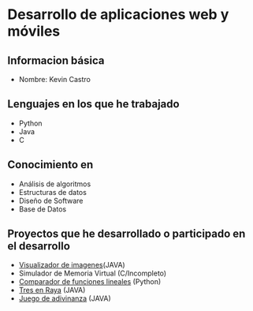 # Desarrollo de aplicaciones web y móviles
## Informacion básica
* Nombre: Kevin Castro

## Lenguajes en los que he trabajado
* Python
* Java
* C

## Conocimiento en
* Análisis de algoritmos
* Estructuras de datos
* Diseño de Software
* Base de Datos

## Proyectos que he desarrollado o participado en el desarrollo
* [Visualizador de imagenes](https://github.com/kevcorti/Visualizador-de-imagenes)(JAVA)
* Simulador de Memoria Virtual (C/Incompleto)
* [Comparador de funciones lineales](https://github.com/kevcorti/ComparadorDeFuncionesL) (Python)
* [Tres en Raya](https://github.com/kevcorti/Tres-En-Raya) (JAVA)
* [Juego de adivinanza](https://github.com/kevcorti/Juego-de-adivinanzas) (JAVA)
